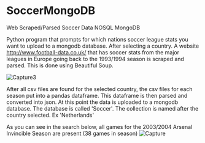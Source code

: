 # SoccerMongoDB
Web Scraped/Parsed Soccer Data NOSQL MongoDB

Python program that prompts for which nations soccer league stats you want to upload to a mongodb database.
After selecting a country. A website http://www.football-data.co.uk/ that has soccer stats from the major leagues in Europe going back to the 1993/1994 season is scraped and parsed. This is done using Beautiful Soup.

![Capture3](https://user-images.githubusercontent.com/62077185/106338702-7853b180-6262-11eb-9ac3-43b254297ffc.JPG)

After all csv files are found for the selected country, the csv files for each season put into a pandas dataframe. This dataframe is then parsed and converted into json.
At this point the data is uploaded to a mongodb database. 
The database is called 'Soccer'.
The collection is named after the country selected. Ex 'Netherlands'

As you can see in the search below, all games for the 2003/2004 Arsenal Invincible Season are present (38 games in season)
![Capture](https://user-images.githubusercontent.com/62077185/106338703-78ec4800-6262-11eb-9d58-3aa36713d6ff.JPG)
